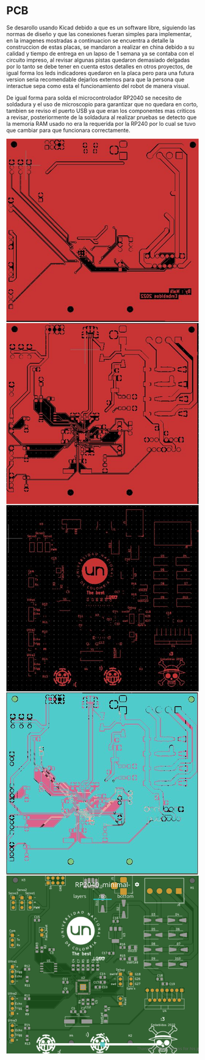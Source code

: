 # PCB
Se desarollo usando Kicad debido a que es un software libre, siguiendo las normas de diseño y que las conexiones fueran simples para implementar, en la imagenes mostradas a continuacion se encuentra a detalle la construccion de estas placas, se mandaron a realizar en china debido a su calidad y tiempo de entrega en un lapso de 1 semana ya se contaba con el circuito impreso, al revisar algunas pistas quedaron demasiado delgadas por lo tanto se debe tener en cuenta estos detalles en otros proyectos, de igual forma los leds indicadores quedaron en la placa pero para una futura version seria recomendable dejarlos externos para que la persona que interactue sepa como esta el funcionamiento del robot de manera visual.

De igual forma para solda el microcontrolador RP2040 se necesito de soldadura y el uso de microscopio para garantizar que no quedara en corto, tambien se reviso el puerto USB ya que eran los componentes mas criticos a revisar, posteriormente de la soldadura al realizar pruebas se detecto que la memoria RAM usado no era la requerida por la RP240 por lo cual se tuvo que cambiar para que funcionara correctamente.

![](https://github.com/ltherreraro/Wally/blob/main/Imagenes/PCB%20capa%201.JPG)
![](https://github.com/ltherreraro/Wally/blob/main/Imagenes/PCB%20capa%202.JPG)
![](https://github.com/ltherreraro/Wally/blob/main/Imagenes/Capa%203.JPG)
![](https://github.com/ltherreraro/Wally/blob/main/Imagenes/Capa%204.JPG)
![](https://github.com/ltherreraro/Wally/blob/main/Imagenes/PCB%20completa.PNG)


